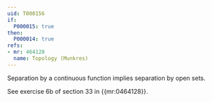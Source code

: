 ```yaml
---
uid: T000156
if:
  P000015: true
then:
  P000014: true
refs:
- mr: 464128
  name: Topology (Munkres)
---
```


Separation by a continuous function implies separation by open sets.

See exercise 6b of section 33 in {{mr:0464128}}.
